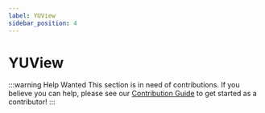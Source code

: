 ```yaml
---
label: YUView
sidebar_position: 4
---
```


# YUView

:::warning Help Wanted
This section is in need of contributions. If you believe you can help, please see our [Contribution Guide](../contribution-guide.md) to get started as a contributor!
:::